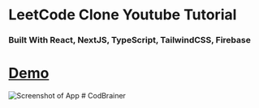 # LeetCode Clone Youtube Tutorial

### Built With React, NextJS, TypeScript, TailwindCSS, Firebase

# [Demo](https://youtu.be/igqiduZR-Gg)

![Screenshot of App](https://i.ibb.co/b3XDkdN/Full-Stack-1.png)
#   C o d B r a i n e r  
 